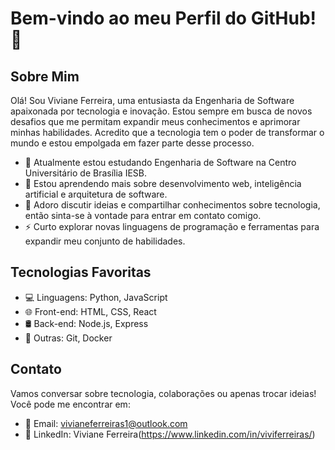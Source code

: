 # Bem-vindo ao meu Perfil do GitHub! 💜

## Sobre Mim

Olá! Sou Viviane Ferreira, uma entusiasta da Engenharia de Software apaixonada por tecnologia e inovação. Estou sempre em busca de novos desafios que me permitam expandir meus conhecimentos e aprimorar minhas habilidades. Acredito que a tecnologia tem o poder de transformar o mundo e estou empolgada em fazer parte desse processo.

- 🔭 Atualmente estou estudando Engenharia de Software na Centro Universitário de Brasília IESB.
- 🌱 Estou aprendendo mais sobre desenvolvimento web, inteligência artificial e arquitetura de software.
- 💬 Adoro discutir ideias e compartilhar conhecimentos sobre tecnologia, então sinta-se à vontade para entrar em contato comigo.
- ⚡ Curto explorar novas linguagens de programação e ferramentas para expandir meu conjunto de habilidades.

## Tecnologias Favoritas

- 💻 Linguagens: Python, JavaScript
- 🌐 Front-end: HTML, CSS, React
- 🛢️ Back-end: Node.js, Express
- 🚀 Outras: Git, Docker

## Contato

Vamos conversar sobre tecnologia, colaborações ou apenas trocar ideias! Você pode me encontrar em:

- 📧 Email: vivianeferreiras1@outlook.com
- 💼 LinkedIn: Viviane Ferreira(https://www.linkedin.com/in/viviferreiras/)

  
